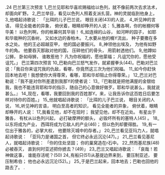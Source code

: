 .24 
巴兰第三次预言 
1_巴兰见耶和华喜欢赐福给以色列，就不像前两次去求法术，却面向旷野。 2_巴兰举目，看见以色列人照着支派扎营。神的灵就临到他身上， 3_他唱起诗歌说： 
「比珥的儿子巴兰说， 
眼目关闭(43)的人说， 
4_听见神的言语， 
得见全能者的异象， 
俯伏着，眼睛却睁开的人说： 
5_雅各啊，你的帐棚何等华美！ 
以色列啊，你的帐幕何其华丽！ 
6_如连绵的山谷， 
如河畔的园子， 
如耶和华栽种的沉香树， 
又如水边的香柏木。 
7_水要从他的桶Y流出， 
种子要撒在多水之处。 
他的王必超越亚甲， 
他的国必要振兴。 
8_神领他出埃及， 
为他有如野牛的角。 
他要吞灭那敌对他的国， 
压碎他们的骨头， 
用箭射透他们。 
9_他蹲如公狮， 
卧如母狮， 
谁敢惹他？ 
凡为你祝福的，愿他蒙福； 
凡诅咒你的，愿他受诅咒。」 
巴兰第四次预言 
10_巴勒向巴兰怒气发作，就紧握拳头(44)。巴勒对巴兰说：「我召你来诅咒我的仇敌，看哪，你竟然这三次为他们祝福。 11_如今你赶快回本地去吧！我想使你大得尊荣，看哪，耶和华却阻止你得尊荣。」 12_巴兰对巴勒说：「我不是对你所差遣到我那Y的使者说： 13_『巴勒就是把他满屋的金银给我，我也不能违背耶和华的指示，随自己的心意做好做歹。耶和华说甚么，我就说甚么。』 14_现在，看哪，我要回到我的百姓那Y。来，让我告诉你这百姓日后要怎样对待你的百姓。」 15_他就唱起诗歌说： 
「比珥的儿子巴兰说， 
眼目关闭的人说， 
16_听见神的言语， 
明白至高者的知识， 
看见全能者的异象， 
俯伏着，眼睛却睁开的人说： 
17_我看见他，却不在现时； 
我望见他，却不在近处。 
有星出于雅各， 
有杖从以色列兴起， 
必打破摩押的额头， 
必毁坏所有的塞特人(45) 。 
18_以东将成为产业， 
西珥将成为它敌人的产业(46)； 
但以色列却要得胜。 
19_有一位出于雅各的，必掌大权， 
他要除灭城中的存者。」 
20_巴兰看见亚玛力人，就唱起诗歌说： 
「亚玛力是诸国之首， 
但它终必永远沉沦(47)。」 
21_巴兰看见基尼人，就唱起诗歌说： 
「你的住处坚固； 
你的巢窝造在r石中。 
22_然而基尼族(48)必被吞灭， 
直到何时亚述把你掳去？(49)」 
23_巴兰又唱起诗歌说： 
「哀哉！若神做这事， 
谁能存活呢？(50) 
24_有船只(51)从基提边界来到， 
要压制亚述， 
要压制希伯； 
他也必永远沉沦(52)。」 
25_于是巴兰起来，回本地去；巴勒也回他的路去了。 
.